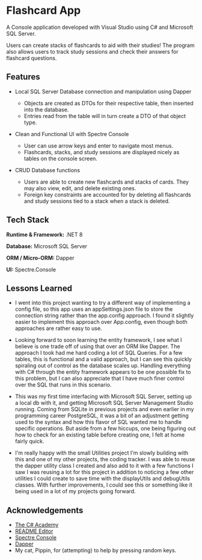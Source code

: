 # Flashcard App

A Console application developed with Visual Studio using C# and Microsoft SQL Server.

Users can create stacks of flashcards to aid with their studies! The program also allows users to track study sessions and check their answers for flashcard questions.


## Features

- Local SQL Server Database connection and manipulation using Dapper
    - Objects are created as DTOs for their respective table, then inserted into the database.
    - Entries read from the table will in turn create a DTO of that object type.

- Clean and Functional UI with Spectre Console
    - User can use arrow keys and enter to navigate most menus.
    - Flashcards, stacks, and study sessions are displayed nicely as tables on the console screen.

- CRUD Database functions
    - Users are able to create new flashcards and stacks of cards. They may also view, edit, and delete existing ones.
    - Foreign key constraints are accounted for by deleting all flashcards and study sessions tied to a stack when a stack is deleted.



## Tech Stack

**Runtime & Framework:** .NET 8

**Database:** Microsoft SQL Server

**ORM / Micro-ORM:** Dapper

**UI:** Spectre.Console


## Lessons Learned

- I went into this project wanting to try a different way of implementing a config file, so this app uses an appSettings.json file to store the connection string rather than the app.config approach. I found it slightly easier to implement this approach over App.config, even though both approaches are rather easy to use.

- Looking forward to soon learning the entity framework, I see what I believe is one trade off of using that over an ORM like Dapper. The approach I took had me hard coding a lot of SQL Queries. For a few tables, this is functional and a valid approach, but I can see this quickly spiraling out of control as the database scales up. Handling everything with C# through the entity framework appears to be one possible fix to this problem, but I can also appreciate that I have much finer control over the SQL that runs in this scenario.

- This was my first time interfacing with Microsoft SQL Server, setting up a local db with it, and getting Microsoft SQL Server Management Studio running. Coming from SQLite in previous projects and even earlier in my programming career PostgreSQL, it was a bit of an adjustment getting used to the syntax and how this flavor of SQL wanted me to handle specific operations. But aside from a few hiccups, one being figuring out how to check for an existing table before creating one, I felt at home fairly quick.

- I'm really happy with the small Utilities project I'm slowly building with this and one of my other projects, the coding tracker. I was able to reuse the dapper utility class I created and also add to it with a few functions I saw I was reusing a lot for this project in addition to noticing a few other utilities I could create to save time with the displayUtils and debugUtils classes. With further improvements, I could see this or something like it being used in a lot of my projects going forward.


## Acknowledgements

 - [The C# Academy](https://www.thecsharpacademy.com/)
 - [README Editor](https://readme.so/editor)
 - [Spectre Console](https://spectreconsole.net)
 - [Dapper](https://www.learndapper.com)
 - My cat, Pippin, for (attempting) to help by pressing random keys.

